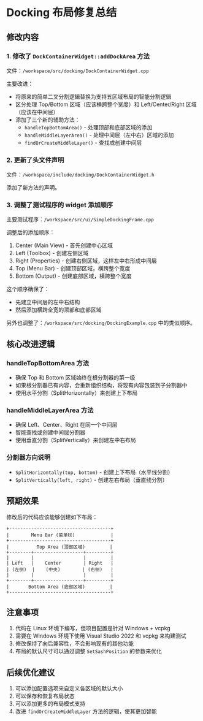 # Docking 布局修复总结

## 修改内容

### 1. 修改了 `DockContainerWidget::addDockArea` 方法

文件：`/workspace/src/docking/DockContainerWidget.cpp`

主要改进：
- 将原来的简单二叉分割逻辑替换为支持五区域布局的智能分割逻辑
- 区分处理 Top/Bottom 区域（应该横跨整个宽度）和 Left/Center/Right 区域（应该在中间层）
- 添加了三个新的辅助方法：
  - `handleTopBottomArea()` - 处理顶部和底部区域的添加
  - `handleMiddleLayerArea()` - 处理中间层（左中右）区域的添加
  - `findOrCreateMiddleLayer()` - 查找或创建中间层

### 2. 更新了头文件声明

文件：`/workspace/include/docking/DockContainerWidget.h`

添加了新方法的声明。

### 3. 调整了测试程序的 widget 添加顺序

主要测试程序：`/workspace/src/ui/SimpleDockingFrame.cpp`

调整后的添加顺序：
1. Center (Main View) - 首先创建中心区域
2. Left (Toolbox) - 创建左侧区域
3. Right (Properties) - 创建右侧区域，这样左中右形成中间层
4. Top (Menu Bar) - 创建顶部区域，横跨整个宽度
5. Bottom (Output) - 创建底部区域，横跨整个宽度

这个顺序确保了：
- 先建立中间层的左中右结构
- 然后添加横跨全宽的顶部和底部区域

另外也调整了：`/workspace/src/docking/DockingExample.cpp` 中的类似顺序。

## 核心改进逻辑

### handleTopBottomArea 方法
- 确保 Top 和 Bottom 区域始终在根分割器的第一级
- 如果根分割器已有内容，会重新组织结构，将现有内容包装到子分割器中
- 使用水平分割（SplitHorizontally）来创建上下布局

### handleMiddleLayerArea 方法  
- 确保 Left、Center、Right 在同一个中间层
- 智能查找或创建中间层分割器
- 使用垂直分割（SplitVertically）来创建左中右布局

### 分割器方向说明
- `SplitHorizontally(top, bottom)` - 创建上下布局（水平线分割）
- `SplitVertically(left, right)` - 创建左右布局（垂直线分割）

## 预期效果

修改后的代码应该能够创建如下布局：

```
+-------------------------------------+
|        Menu Bar (菜单栏)             |
+-------------------------------------+
|          Top Area (顶部区域)         |
+--------+------------------+---------+
|        |                  |         |
| Left   |    Center        | Right   |
| (左侧)  |    (中央)        | (右侧)   |
|        |                  |         |
+--------+------------------+---------+
|       Bottom Area (底部区域)         |
+-------------------------------------+
```

## 注意事项

1. 代码在 Linux 环境下编写，但项目配置是针对 Windows + vcpkg
2. 需要在 Windows 环境下使用 Visual Studio 2022 和 vcpkg 来构建测试
3. 修改保持了向后兼容性，不会影响现有的其他功能
4. 布局的默认尺寸可以通过调整 `SetSashPosition` 的参数来优化

## 后续优化建议

1. 可以添加配置选项来自定义各区域的默认大小
2. 可以保存和恢复布局状态
3. 可以添加更多的布局模式支持
4. 改进 `findOrCreateMiddleLayer` 方法的逻辑，使其更加智能